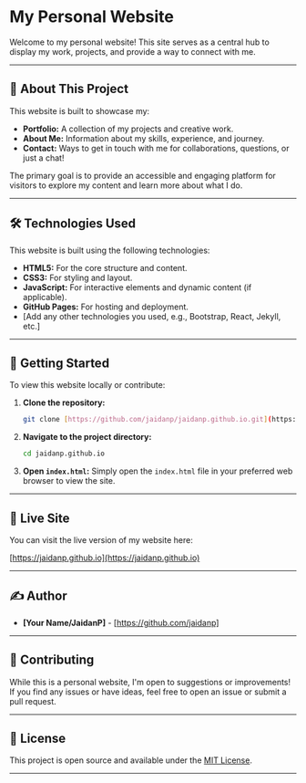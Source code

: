 # My Personal Website

Welcome to my personal website! This site serves as a central hub to display my work, projects, and provide a way to connect with me.

---

## 🚀 About This Project

This website is built to showcase my:
* **Portfolio:** A collection of my projects and creative work.
* **About Me:** Information about my skills, experience, and journey.
* **Contact:** Ways to get in touch with me for collaborations, questions, or just a chat!

The primary goal is to provide an accessible and engaging platform for visitors to explore my content and learn more about what I do.

---

## 🛠️ Technologies Used

This website is built using the following technologies:

* **HTML5:** For the core structure and content.
* **CSS3:** For styling and layout.
* **JavaScript:** For interactive elements and dynamic content (if applicable).
* **GitHub Pages:** For hosting and deployment.
* [Add any other technologies you used, e.g., Bootstrap, React, Jekyll, etc.]

---

## 🏁 Getting Started

To view this website locally or contribute:

1.  **Clone the repository:**
    ```bash
    git clone [https://github.com/jaidanp/jaidanp.github.io.git](https://github.com/jaidanp/jaidanp.github.io.git)
    ```
2.  **Navigate to the project directory:**
    ```bash
    cd jaidanp.github.io
    ```
3.  **Open `index.html`:**
    Simply open the `index.html` file in your preferred web browser to view the site.

---

## 🔗 Live Site

You can visit the live version of my website here:

[https://jaidanp.github.io](https://jaidanp.github.io)

---

## ✍️ Author

* **[Your Name/JaidanP]** - [https://github.com/jaidanp]

---

## 🤝 Contributing

While this is a personal website, I'm open to suggestions or improvements! If you find any issues or have ideas, feel free to open an issue or submit a pull request.

---

## 📄 License

This project is open source and available under the [MIT License](https://opensource.org/licenses/MIT).

---
